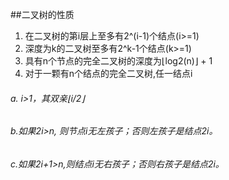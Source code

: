 ##二叉树的性质
1. 在二叉树的第i层上至多有2^(i-1)个结点(i>=1)
2. 深度为k的二叉树至多有2^k-1个结点(k>=1)
3. 具有n个节点的完全二叉树的深度为⌊log2(n)⌋  + 1
4. 对于一颗有n个结点的完全二叉树,任一结点i
######  a. i>1，其双亲⌊i/2⌋
######  b.如果2i>n, 则节点i无左孩子；否则左孩子是结点2i。
######  c.如果2i+1>n,则结点i无右孩子；否则右孩子是结点2i。
